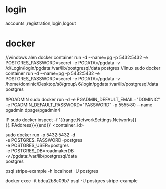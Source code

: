 # login
accounts ,registration,login,logout
# docker
//windows alen
docker container run -d --name=pg -p 5432:5432 -e POSTGRES_PASSWORD=secret -e PGDATA=/pgdata -v /d/Login/login/pgdata:/var/lib/postgresql/data postgres
//linux
sudo docker container run -d --name=pg -p 5432:5432 -e POSTGRES_PASSWORD=secret -e PGDATA=/pgdata -v /home/dominic/Desktop/s8/group\ 6/login/pgdata:/var/lib/postgresql/data postgres

#PGADMIN​
sudo docker run -d -e PGADMIN_DEFAULT_EMAIL="DOMINIC" -e PGADMIN_DEFAULT_PASSWORD="PASSWORD" -p 5555:80 --name pgadmin dpage/pgadmin4

IP
sudo docker inspect -f '{{range.NetworkSettings.Networks}}{{.IPAddress}}{{end}}' <container_id>


sudo docker run -p 5432:5432 -d \
    -e POSTGRES_PASSWORD=postgres \
    -e POSTGRES_USER=postgres \
    -e POSTGRES_DB=roadmakerDB \
    -v <pwd>/pgdata:/var/lib/postgresql/data \
    postgres

psql stripe-example -h localhost -U postgres

docker exec -it bdca2b8c09b7 psql -U postgres stripe-example